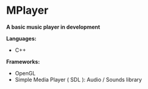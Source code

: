 <h1> MPlayer </h1>
<b>A basic music player in development</b></br>

<b>Languages:</b>
- C++

<b>Frameworks:</b>
- OpenGL
- Simple Media Player ( SDL ): Audio / Sounds library

